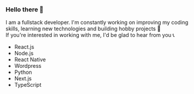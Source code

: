 ### Hello there 👋

I am a fullstack developer. I'm constantly working on improving my coding skills, learning new technologies and building hobby projects 👾  <br/>
If you're interested in working with me, I'd be glad to hear from you 📞

* React.js
* Node.js
* React Native
* Wordpress
* Python
* Next.js
* TypeScript
